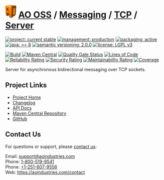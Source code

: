 # [<img src="ao-logo.png" alt="AO Logo" width="35" height="40">](https://github.com/ao-apps) [AO OSS](https://github.com/ao-apps/ao-oss) / [Messaging](https://github.com/ao-apps/ao-messaging) / [TCP](https://github.com/ao-apps/ao-messaging-tcp) / [Server](https://github.com/ao-apps/ao-messaging-tcp-server)

[![project: current stable](https://oss.aoapps.com/ao-badges/project-current-stable.svg)](https://aoindustries.com/life-cycle#project-current-stable)
[![management: production](https://oss.aoapps.com/ao-badges/management-production.svg)](https://aoindustries.com/life-cycle#management-production)
[![packaging: active](https://oss.aoapps.com/ao-badges/packaging-active.svg)](https://aoindustries.com/life-cycle#packaging-active)  
[![java: &gt;= 8](https://oss.aoapps.com/ao-badges/java-8.svg)](https://docs.oracle.com/javase/8/)
[![semantic versioning: 2.0.0](https://oss.aoapps.com/ao-badges/semver-2.0.0.svg)](https://semver.org/spec/v2.0.0.html)
[![license: LGPL v3](https://oss.aoapps.com/ao-badges/license-lgpl-3.0.svg)](https://www.gnu.org/licenses/lgpl-3.0)

[![Build](https://github.com/ao-apps/ao-messaging-tcp-server/workflows/Build/badge.svg?branch=master)](https://github.com/ao-apps/ao-messaging-tcp-server/actions?query=workflow%3ABuild)
[![Maven Central](https://maven-badges.herokuapp.com/maven-central/com.aoapps/ao-messaging-tcp-server/badge.svg)](https://maven-badges.herokuapp.com/maven-central/com.aoapps/ao-messaging-tcp-server)
[![Quality Gate Status](https://sonarcloud.io/api/project_badges/measure?branch=master&project=com.aoapps%3Aao-messaging-tcp-server&metric=alert_status)](https://sonarcloud.io/dashboard?branch=master&id=com.aoapps%3Aao-messaging-tcp-server)
[![Lines of Code](https://sonarcloud.io/api/project_badges/measure?branch=master&project=com.aoapps%3Aao-messaging-tcp-server&metric=ncloc)](https://sonarcloud.io/component_measures?branch=master&id=com.aoapps%3Aao-messaging-tcp-server&metric=ncloc)  
[![Reliability Rating](https://sonarcloud.io/api/project_badges/measure?branch=master&project=com.aoapps%3Aao-messaging-tcp-server&metric=reliability_rating)](https://sonarcloud.io/component_measures?branch=master&id=com.aoapps%3Aao-messaging-tcp-server&metric=Reliability)
[![Security Rating](https://sonarcloud.io/api/project_badges/measure?branch=master&project=com.aoapps%3Aao-messaging-tcp-server&metric=security_rating)](https://sonarcloud.io/component_measures?branch=master&id=com.aoapps%3Aao-messaging-tcp-server&metric=Security)
[![Maintainability Rating](https://sonarcloud.io/api/project_badges/measure?branch=master&project=com.aoapps%3Aao-messaging-tcp-server&metric=sqale_rating)](https://sonarcloud.io/component_measures?branch=master&id=com.aoapps%3Aao-messaging-tcp-server&metric=Maintainability)
[![Coverage](https://sonarcloud.io/api/project_badges/measure?branch=master&project=com.aoapps%3Aao-messaging-tcp-server&metric=coverage)](https://sonarcloud.io/component_measures?branch=master&id=com.aoapps%3Aao-messaging-tcp-server&metric=Coverage)

Server for asynchronous bidirectional messaging over TCP sockets.

## Project Links
* [Project Home](https://oss.aoapps.com/messaging/tcp/server/)
* [Changelog](https://oss.aoapps.com/messaging/tcp/server/changelog)
* [API Docs](https://oss.aoapps.com/messaging/tcp/server/apidocs/)
* [Maven Central Repository](https://central.sonatype.com/artifact/com.aoapps/ao-messaging-tcp-server)
* [GitHub](https://github.com/ao-apps/ao-messaging-tcp-server)

## Contact Us
For questions or support, please [contact us](https://aoindustries.com/contact):

Email: [support@aoindustries.com](mailto:support@aoindustries.com)  
Phone: [1-800-519-9541](tel:1-800-519-9541)  
Phone: [+1-251-607-9556](tel:+1-251-607-9556)  
Web: https://aoindustries.com/contact
